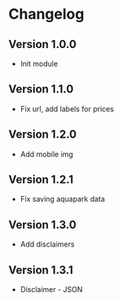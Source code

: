 # Changelog

## Version 1.0.0
- Init module

## Version 1.1.0
- Fix url, add labels for prices

## Version 1.2.0
- Add  mobile img

## Version 1.2.1
- Fix saving aquapark data

## Version 1.3.0
- Add disclaimers

## Version 1.3.1
- Disclaimer - JSON

